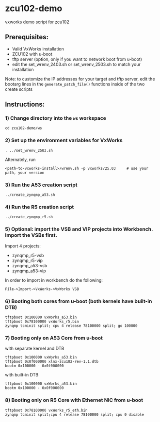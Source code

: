 # zcu102-demo
vxworks demo script for zcu102


## Prerequisites: 
- Valid VxWorks installation
- ZCU102 with u-boot
- tftp server (option, only if you want to network boot from u-boot)
- edit the set_wrenv_2403.sh or set_wrenv_2503.sh to match your installation

Note: to customize the IP addresses for your target and tftp server, edit the bootarg lines in the `generate_patch_file()` functions inside of the two create scripts

## Instructions:

### 1) Change directory into the `ws` workspace

```
cd zcu102-demo/ws
```

### 2) Set up the environment variables for VxWorks

```
. ../set_wrenv_2503.sh
```

 Alternately, run 
 ```
 <path-to-vxworks-install>/wrenv.sh -p vxworks/25.03     # use your path, your version
 ```

### 3) Run the A53 creation script
```
../create_zynqmp_a53.sh
```

### 4) Run the R5 creation script
```
../create_zynqmp_r5.sh
```

### 5) Optional: import the VSB and VIP projects into Workbench. Import the VSBs first. 

Import 4 projects: 
- zynqmp_r5-vsb
- zynqmp_r5-vip
- zynqmp_a53-vsb
- zynqmp_a53-vip

In order to import in workbench do the following:
```
File->Import->VxWorks->VxWorks VSB
```

### 6) Booting both cores from u-boot (both kernels have built-in DTB)

```
tftpboot 0x100000 vxWorks_a53.bin
tftpboot 0x78100000 vxWorks_r5.bin
zynqmp tcminit split; cpu 4 release 78100000 split; go 100000
```

### 7) Booting only on A53 Core from u-boot
with separate kernel and DTB
```
tftpboot 0x100000 vxWorks_a53.bin
tftpboot 0x0f000000 xlnx-zcu102-rev-1.1.dtb
bootm 0x100000 - 0x0f000000
```
with built-in DTB
```
tftpboot 0x100000 vxWorks_a53.bin
bootm 0x100000 - 0x0f000000
```

### 8) Booting only on R5 Core with Ethernet NIC from u-boot
```
tftpboot 0x78100000 vxWorks_r5_eth.bin
zynqmp tcminit split;cpu 4 release 78100000 split; cpu 0 disable
```
